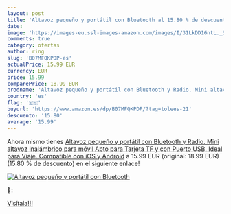 ```yaml
---
layout: post
title: 'Altavoz pequeño y portátil con Bluetooth al 15.80 % de descuento'
date: 
image: 'https://images-eu.ssl-images-amazon.com/images/I/31LkDD16ntL._SL200_.jpg'
comments: true
category: ofertas
author: ring
slug: 'B07MFQKPDP-es'
actualPrice: 15.99 EUR
currency: EUR
price: 15.99
comparePrice: 18.99 EUR
prodname: 'Altavoz pequeño y portátil con Bluetooth y Radio. Mini altavoz inalámbrico para móvil Apto para Tarjeta TF y con Puerto USB. Ideal para Viaje. Compatible con iOS y Android'
country: 'es'
flag: '🇪🇸'
buyurl: 'https://www.amazon.es/dp/B07MFQKPDP/?tag=tolees-21'
descuento: '15.80'
average: '15.99'
---
```


Ahora mismo tienes [Altavoz pequeño y portátil con Bluetooth y Radio. Mini altavoz inalámbrico para móvil Apto para Tarjeta TF y con Puerto USB. Ideal para Viaje. Compatible con iOS y Android](https://www.amazon.es/dp/B07MFQKPDP/?tag=tolees-21) a 15.99 EUR (original: 18.99 EUR) (15.80 %  de descuento) en el siguiente enlace!

[![Altavoz pequeño y portátil con Bluetooth](https://images-eu.ssl-images-amazon.com/images/I/31LkDD16ntL._SL200_.jpg)](https://www.amazon.es/dp/B07MFQKPDP/?tag=tolees-21)

🔎:


[Visítala!!!](https://www.amazon.es/dp/B07MFQKPDP/?tag=tolees-21)
